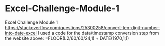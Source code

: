 # Excel-Challenge-Module-1
Excel Challenge Module 1
https://stackoverflow.com/questions/25300258/convert-ten-digit-number-into-date-excel
I used a code for the data/timestamp conversion step from the website above:
=FLOOR(L2/60/60/24,1) + DATE(1970,1,1)
